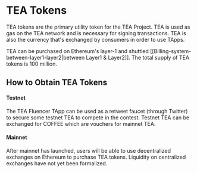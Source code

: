 # TEA Tokens
TEA tokens are the primary utility token for the TEA Project. TEA is used as gas on the TEA network and is necessary for signing transactions. TEA is also the currency that's exchanged by consumers in order to use TApps.

TEA can be purchased on Ethereum's layer-1 and shuttled [[Billing-system-between-layer1-layer2|between Layer1 & Layer2]]. The total supply of TEA tokens is 100 million. 

## How to Obtain TEA Tokens

#### Testnet
The TEA Fluencer TApp can be used as a retweet faucet (through Twitter) to secure some testnet TEA to compete in the contest. Testnet TEA can be exchanged for COFFEE which are vouchers for mainnet TEA.

#### Mainnet
After mainnet has launched, users will be able to use decentralized exchanges on Ethereum to purchase TEA tokens. Liquidity on centralized exchanges have not yet been formalized.